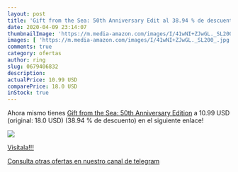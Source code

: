 ```yaml
---
layout: post
title: 'Gift from the Sea: 50th Anniversary Edit al 38.94 % de descuento'
date: 2020-04-09 23:14:07
thumbnailImage: 'https://m.media-amazon.com/images/I/41wNI+ZJwGL._SL200_.jpg'
images: [ 'https://m.media-amazon.com/images/I/41wNI+ZJwGL._SL200_.jpg' ]
comments: true
category: ofertas
author: ring
slug: 0679406832
description:
actualPrice: 10.99 USD
comparePrice: 18.0 USD
inStock: true
---
```


Ahora mismo tienes [Gift from the Sea: 50th Anniversary Edition](https://www.amazon.com/dp/0679406832/?tag=redken08-20) a 10.99 USD (original: 18.0 USD) (38.94 %  de descuento) en el siguiente enlace!

[![](https://m.media-amazon.com/images/I/41wNI+ZJwGL._SL200_.jpg)](https://www.amazon.com/dp/0679406832/?tag=redken08-20)

[Visítala!!!](https://www.amazon.com/dp/0679406832/?tag=redken08-20)

[Consulta otras ofertas en nuestro canal de telegram](https://t.me/s/ofertas25)
